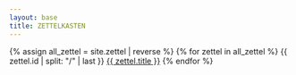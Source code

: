 ```yaml
---
layout: base
title: ZETTELKASTEN
---
```


{% assign all_zettel = site.zettel | reverse %}
{% for zettel in all_zettel %}
  <span class="zettel-id">{{ zettel.id | split: "/" | last }}</span>
  <a href="{% link {{ zettel.path }} %}">{{ zettel.title }}</a>
{% endfor %}